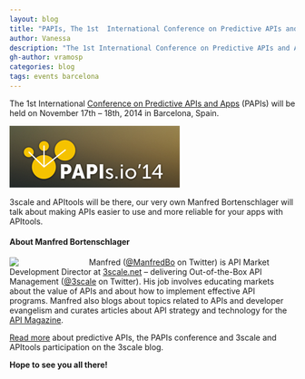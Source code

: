 ```yaml
---
layout: blog
title: "PAPIs, The 1st  International Conference on Predictive APIs and Apps"
author: Vanessa
description: "The 1st International Conference on Predictive APIs and Apps (PAPIs) will be held on **November 17th – 18th**, 2014 in Barcelona, Spain."
gh-author: vramosp
categories: blog
tags: events barcelona
---
```


The 1st International [Conference on Predictive APIs and Apps](http://www.papis.io/ 'Conference on Predictive APIs and Apps') (PAPIs) will be held on November 17th – 18th, 2014 in Barcelona, Spain.

![PAPIs logo](/images/papis.png)

3scale and APItools will be there, our very own Manfred Bortenschlager will talk about making APIs easier to use and more reliable for your apps with APItools.

#### About Manfred Bortenschlager 
<img src="http://kinlane-productions.s3.amazonaws.com/up-image.php/speaker/Manfred-Bortenschlager-WIPJam.jpg" width="120px" style="float:left;margin-right:20px;">Manfred ([@ManfredBo](https://twitter.com/ManfredBo 'Manfred on Twitter') on Twitter) is API Market Development Director at [3scale.net](http://www.3scale.net/ '3scale') – delivering Out-of-the-Box API Management ([@3scale](https://twitter.com/ManfredBo '3scale on Twitter') on Twitter). His job involves educating markets about the value of APIs and about how to implement effective API programs. Manfred also blogs about topics related to APIs and developer evangelism and curates articles about API strategy and technology for the [API Magazine](http://www.scoop.it/t/api-mag 'API Magazine').

[Read more](http://www.3scale.net/2014/11/api-solutions-predictive-apis-papis-io-conference/ 'Read more on the 3scale blog') about predictive APIs, the PAPIs conference and 3scale and APItools participation on the 3scale blog.

**Hope to see you all there!**
